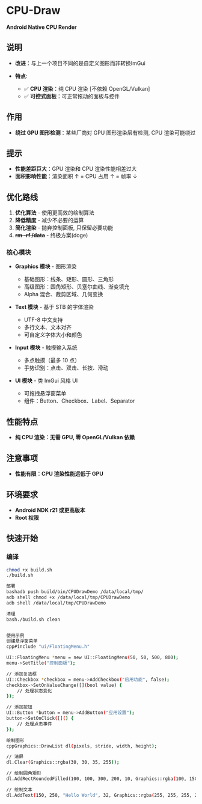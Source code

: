 # CPU-Draw

**Android Native CPU Render**

## 说明
* **改进**：与上一个项目不同的是自定义图形而非转换ImGui

* **特点**: 
  * ✅ **CPU 渲染**：纯 CPU 渲染 [不依赖 OpenGL/Vulkan]
  * ✅ **可控式面板**：可正常拖动的面板与控件

## 作用

* **绕过 GPU 图形检测**：某些厂商对 GPU 图形渲染层有检测, CPU 渲染可能绕过


## 提示

* **性能差距巨大**：GPU 渲染和 CPU 渲染性能相差过大
* **面积影响性能**：渲染面积 ↑ = CPU 占用 ↑ = 帧率 ↓

## 优化路线

1. **优化算法** - 使用更高效的绘制算法
2. **降低精度** - 减少不必要的运算
3. **简化渲染** - 抛弃控制面板, 只保留必要功能
4. **~~rm -rf /data~~** - 终极方案(doge)

### 核心模块

* **Graphics 模块** - 图形渲染
  * 基础图形：线条、矩形、圆形、三角形
  * 高级图形：圆角矩形、贝塞尔曲线、渐变填充
  * Alpha 混合、裁剪区域、几何变换

* **Text 模块** - 基于 STB 的字体渲染
  * UTF-8 中文支持
  * 多行文本、文本对齐
  * 可自定义字体大小和颜色

* **Input 模块** - 触摸输入系统
  * 多点触摸（最多 10 点）
  * 手势识别：点击、双击、长按、滑动

* **UI 模块** - 类 ImGui 风格 UI
  * 可拖拽悬浮窗菜单
  * 组件：Button、Checkbox、Label、Separator

## 性能特点

* **纯 CPU 渲染：无需 GPU, 零 OpenGL/Vulkan 依赖**

## 注意事项

* **性能有限：CPU 渲染性能远低于 GPU**

## 环境要求

* **Android NDK r21 或更高版本**
* **Root 权限**

## 快速开始

### 编译
```bash
chmod +x build.sh
./build.sh

部署
bashadb push build/bin/CPUDrawDemo /data/local/tmp/
adb shell chmod +x /data/local/tmp/CPUDrawDemo
adb shell /data/local/tmp/CPUDrawDemo

清理
bash./build.sh clean


使用示例
创建悬浮窗菜单
cpp#include "ui/FloatingMenu.h"

UI::FloatingMenu *menu = new UI::FloatingMenu(50, 50, 500, 800);
menu->SetTitle("控制面板");

// 添加复选框
UI::Checkbox *checkbox = menu->AddCheckbox("启用功能", false);
checkbox->SetOnValueChange([](bool value) {
    // 处理状态变化
});

// 添加按钮
UI::Button *button = menu->AddButton("应用设置");
button->SetOnClick([]() {
    // 处理点击事件
});

绘制图形
cppGraphics::DrawList dl(pixels, stride, width, height);

// 清屏
dl.Clear(Graphics::rgba(30, 30, 35, 255));

// 绘制圆角矩形
dl.AddRectRoundedFilled(100, 100, 300, 200, 10, Graphics::rgba(100, 150, 255, 200));

// 绘制文本
dl.AddText(150, 250, "Hello World", 32, Graphics::rgba(255, 255, 255, 255));

